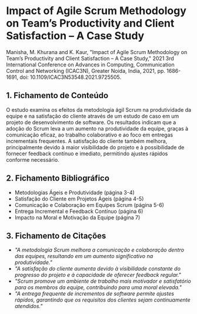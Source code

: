 # Impact of Agile Scrum Methodology on Team’s Productivity and Client Satisfaction – A Case Study



Manisha, M. Khurana and K. Kaur, "Impact of Agile Scrum Methodology on Team’s Productivity and Client Satisfaction – A Case Study," 2021 3rd International Conference on Advances in Computing, Communication Control and Networking (ICAC3N), Greater Noida, India, 2021, pp. 1686-1691, doi: 10.1109/ICAC3N53548.2021.9725505.

## 1. Fichamento de Conteúdo




O estudo examina os efeitos da metodologia ágil Scrum na produtividade da equipe e na satisfação do cliente através de um estudo de caso em um projeto de desenvolvimento de software. Os resultados indicam que a adoção do Scrum leva a um aumento na produtividade da equipe, graças à comunicação eficaz, ao trabalho colaborativo e ao foco em entregas incrementais frequentes. A satisfação do cliente também melhora, principalmente devido à maior visibilidade do projeto e à possibilidade de fornecer feedback contínuo e imediato, permitindo ajustes rápidos conforme necessário.

## 2. Fichamento Bibliográfico 




* Metodologias Ágeis e Produtividade (página 3-4)
* Satisfação do Cliente em Projetos Ágeis (página 4-5)
* Comunicação e Colaboração em Equipes Scrum (página 5-6)
* Entrega Incremental e Feedback Contínuo (página 6)
* Impacto na Moral e Motivação da Equipe (página 7)

## 3. Fichamento de Citações 




* _"A metodologia Scrum melhora a comunicação e colaboração dentro das equipes, resultando em um aumento significativo na produtividade."_
* _"A satisfação do cliente aumenta devido à visibilidade constante do progresso do projeto e à capacidade de oferecer feedback regular."_
* _"Scrum promove um ambiente de trabalho mais motivador e satisfatório para os membros da equipe, contribuindo para uma moral elevada."_
* _"A entrega frequente de incrementos de software permite ajustes rápidos, garantindo que os requisitos dos clientes sejam continuamente atendidos."_

